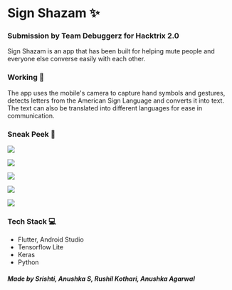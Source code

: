 # Sign Shazam &#x2728;

### Submission by Team Debuggerz for Hacktrix 2.0
Sign Shazam is an app that has been built for helping mute people and everyone else converse easily with each other.

### Working &#129470;

The app uses the mobile's camera to capture hand symbols and gestures, detects letters from the American Sign Language and converts it into text.
The text can also be translated into different languages for ease in communication.

### Sneak Peek &#128064;

![](https://github.com/1psrishti/Sign-Shazam/blob/main/Screenshot/home.jpeg)

![](https://github.com/1psrishti/Sign-Shazam/blob/main/Screenshot/a.jpeg)

![](https://github.com/1psrishti/Sign-Shazam/blob/main/Screenshot/c.jpeg)

![](https://github.com/1psrishti/Sign-Shazam/blob/main/Screenshot/nothing.jpeg)

![](https://github.com/1psrishti/Sign-Shazam/blob/main/Screenshot/translate.jpg)


### Tech Stack &#128187;

- Flutter, Android Studio
- Tensorflow Lite
- Keras
- Python

##### Made by Srishti, Anushka S, Rushil Kothari, Anushka Agarwal
